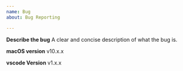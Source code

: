 ```yaml
---
name: Bug
about: Bug Reporting

---
```


**Describe the bug**
A clear and concise description of what the bug is.

**macOS version**
v10.x.x

**vscode Version**
v1.x.x
